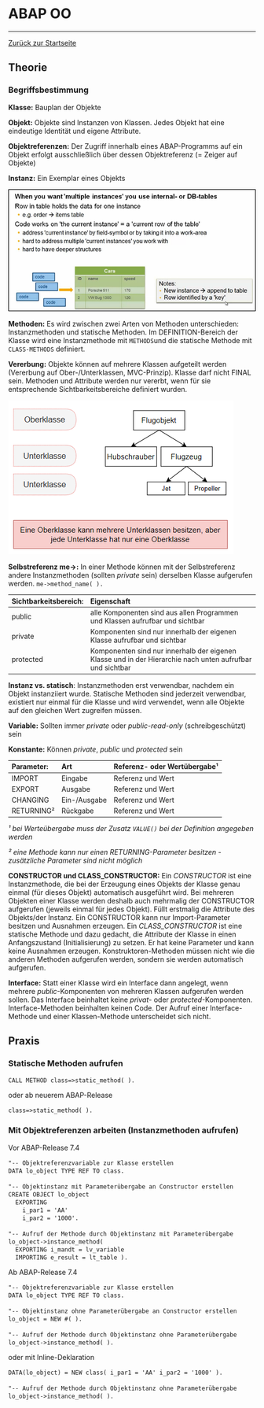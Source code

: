 # ABAP OO
---

[Zurück zur Startseite](https://wolfgangzeller.github.io/ABAP-for-SAP-BW/)

## Theorie

### Begriffsbestimmung
**Klasse:** Bauplan der Objekte

**Objekt:** Objekte sind Instanzen von Klassen. Jedes Objekt hat eine eindeutige Identität und eigene Attribute.

**Objektreferenzen:** Der Zugriff innerhalb eines ABAP-Programms auf ein Objekt erfolgt ausschließlich über dessen Objektreferenz (= Zeiger auf Objekte)

**Instanz:** Ein Exemplar eines Objekts

![Instances](img/Instances.png)

**Methoden:** Es wird zwischen zwei Arten von Methoden unterschieden: Instanzmethoden und statische Methoden. Im DEFINITION-Bereich der Klasse wird eine Instanzmethode mit `METHODS`und die statische Methode mit `CLASS-METHODS` definiert.

**Vererbung:** Objekte können auf mehrere Klassen aufgeteilt werden (Vererbung auf Ober-/Unterklassen, MVC-Prinzip). Klasse darf nicht FINAL sein. Methoden und Attribute werden nur vererbt, wenn für sie entsprechende Sichtbarkeitsbereiche definiert wurden.

![Vererbung](img/Vererbung.png)

**Selbstreferenz me->:** In einer Methode können mit der Selbstreferenz andere Instanzmethoden (sollten *private* sein) derselben Klasse aufgerufen werden. `me->method_name( ).`

| **Sichtbarkeitsbereich:** | Eigenschaft |
| :--- | :--- |
| public | alle Komponenten sind aus allen Programmen und Klassen aufrufbar und sichtbar |
| private | Komponenten sind nur innerhalb der eigenen Klasse aufrufbar und sichtbar |
| protected | Komponenten sind nur innerhalb der eigenen Klasse und in der Hierarchie nach unten aufrufbar und sichtbar |

**Instanz vs. statisch**: Instanzmethoden erst verwendbar, nachdem ein Objekt instanziiert wurde. Statische Methoden sind jederzeit verwendbar, existiert nur einmal für die Klasse und wird verwendet, wenn alle Objekte auf den gleichen Wert zugreifen müssen.

**Variable:** Sollten immer *private* oder *public-read-only* (schreibgeschützt) sein

**Konstante:** Können *private*, *public* und *protected* sein

| **Parameter:** | Art | Referenz- oder Wertübergabe¹ |
| :--- | :--- | :--- |
| IMPORT | Eingabe | Referenz und Wert |
| EXPORT | Ausgabe | Referenz und Wert|
| CHANGING | Ein-/Ausgabe | Referenz und Wert |
| RETURNING² | Rückgabe | Referenz und Wert |

*¹ bei Werteübergabe muss der Zusatz `VALUE()` bei der Definition angegeben werden*

*² eine Methode kann nur einen RETURNING-Parameter besitzen - zusätzliche Parameter sind nicht möglich*

**CONSTRUCTOR und CLASS_CONSTRUCTOR:** Ein *CONSTRUCTOR* ist eine Instanzmethode, die bei der Erzeugung eines Objekts der Klasse genau einmal (für dieses Objekt) automatisch ausgeführt wird. Bei mehreren Objekten einer Klasse werden deshalb auch mehrmalig der CONSTRUCTOR aufgerufen (jeweils einmal für jedes Objekt). Füllt erstmalig die Attribute des Objekts/der Instanz. Ein CONSTRUCTOR kann nur Import-Parameter besitzen und Ausnahmen erzeugen.
Ein *CLASS_CONSTRUCTOR* ist eine statische Methode und dazu gedacht, die Attribute der Klasse in einen Anfangszustand (Initialisierung) zu setzen. Er hat keine Parameter und kann keine Ausnahmen erzeugen. Konstruktoren-Methoden müssen nicht wie die anderen Methoden aufgerufen werden, sondern sie werden automatisch aufgerufen.

**Interface:** Statt einer Klasse wird ein Interface dann angelegt, wenn mehrere *public*-Komponenten von mehreren Klassen aufgerufen werden sollen. Das Interface beinhaltet keine *privat*- oder *protected*-Komponenten. Interface-Methoden beinhalten keinen Code. Der Aufruf einer Interface-Methode und einer Klassen-Methode unterscheidet sich nicht.


## Praxis
### Statische Methoden aufrufen
```abap
CALL METHOD class=>static_method( ).
```
oder ab neuerem ABAP-Release
```abap
class=>static_method( ).
```

### Mit Objektreferenzen arbeiten (Instanzmethoden aufrufen)
Vor ABAP-Release 7.4
```abap
"-- Objektreferenzvariable zur Klasse erstellen
DATA lo_object TYPE REF TO class.

"-- Objektinstanz mit Parameterübergabe an Constructor erstellen
CREATE OBJECT lo_object
  EXPORTING
    i_par1 = 'AA'
    i_par2 = '1000'.

"-- Aufruf der Methode durch Objektinstanz mit Parameterübergabe
lo_object->instance_method( 
  EXPORTING i_mandt = lv_variable
  IMPORTING e_result = lt_table ).    
```
Ab ABAP-Release 7.4
```abap
"-- Objektreferenzvariable zur Klasse erstellen
DATA lo_object TYPE REF TO class.

"-- Objektinstanz ohne Parameterübergabe an Constructor erstellen
lo_object = NEW #( ).

"-- Aufruf der Methode durch Objektinstanz ohne Parameterübergabe
lo_object->instance_method( ).
```
oder mit Inline-Deklaration
```abap
DATA(lo_object) = NEW class( i_par1 = 'AA' i_par2 = '1000' ).

"-- Aufruf der Methode durch Objektinstanz ohne Parameterübergabe
lo_object->instance_method( ).
```
